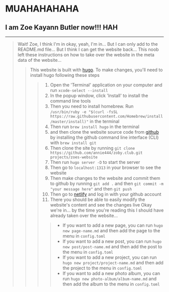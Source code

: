 # MUAHAHAHAHA

## I am Zoe Kayann Butler now!!! HAH

----

> Wait! Zoe, I think I'm in
> okay, yeah, I'm in...
> But I can only add to the README.md file... But I think I can get the website back...
> This noob left these instructions on how to take over the website in the meta data of the website...
>> This website is built with [hugo](https://gohugo.io/).
>> To make changes, you'll need to install hugo following these steps
>>> 1. Open the 'Terminal' application on your computer and run `xcode-select --install`
>>> 2. In the popup window, click 'Install' to install the command line tools
>>> 3. Then you need to install homebrew. Run `/usr/bin/ruby -e "$(curl -fsSL https://raw.githubusercontent.com/Homebrew/install/master/install)"` in the terminal
>>> 4. Then run `brew install hugo` in the terminal
>>> 5. and then clone the website source code from [github](https://github.com/annie444/zoby.club) by installing the github command line interface (CLI) with `brew install git`
>>> 6. Then clone the site by running `git clone https://github.com/annie444/zoby.club.git projects/zoes-website`
>>> 7. Then run `hugo server -D` to start the server
>>> 8. Then go to `localhost:1313` in your browser to see the website
>>> 9. Then make changes to the website and commit them to github by running `git add .` and then `git commit -m "your message here"` and then `git push`
>>> 10. Then go to [netlify](https://www.netlify.com/) and log in with your github account
>>> 11. There you should be able to easily modify the website's content and see the changes live
>> Okay we're in... by the time you're reading this I should have already taken over the website...
>>>> - If you want to add a new page, you can run `hugo new page-name.md` and then add the page to the menu in `config.toml`
>>>> - If you want to add a new post, you can run `hugo new post/post-name.md` and then add the post to the menu in `config.toml`
>>>> - If you want to add a new project, you can run `hugo new project/project-name.md` and then add the project to the menu in `config.toml`
>>>> - If you want to add a new photo album, you can run `hugo new photo-album/album-name.md` and then add the album to the menu in `config.toml`
